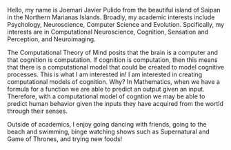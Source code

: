 

<!---
jpulido12/jpulido12 is a ✨ special ✨ repository because its `README.md` (this file) appears on your GitHub profile.
You can click the Preview link to take a look at your changes.
--->
Hello, my name is Joemari Javier Pulido from the beautiful island of Saipan in the Northern Marianas Islands. Broadly, my academic interests include Psychology, Neuroscience, Computer Science and Evolution. Spcifically, my interests are in Computational Neuroscience, Cognition, Sensation and Perception, and Neuroimaging.

The Computational Theory of Mind posits that the brain is a computer and that cognition is computation. If cognition is computation, then this means that there is a computational model that could be created to model cognitive processes. This is what I am interested in! I am interested in creating computational models of cognition. Why? In Mathematics, when we have a formula for a function we are able to predict an output given an input. Therefore, with a computational model of cogntion we may be able to predict human behavior given the inputs they have acquired from the wortld through their senses. 

Outside of academics, I enjoy going dancing with friends, going to the beach and swimming, binge watching shows such as Supernatural and Game of Thrones, and trying new foods! 

